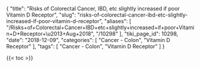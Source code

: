 {
    "title": "Risks of Colorectal Cancer, IBD, etc slightly increased if poor Vitamin D Receptor",
    "slug": "risks-of-colorectal-cancer-ibd-etc-slightly-increased-if-poor-vitamin-d-receptor",
    "aliases": [
        "/Risks+of+Colorectal+Cancer+IBD+etc+slightly+increased+if+poor+Vitamin+D+Receptor+\u2013+Aug+2018",
        "/10298"
    ],
    "tiki_page_id": 10298,
    "date": "2018-12-09",
    "categories": [
        "Cancer - Colon",
        "Vitamin D Receptor"
    ],
    "tags": [
        "Cancer - Colon",
        "Vitamin D Receptor"
    ]
}


{{< toc >}}